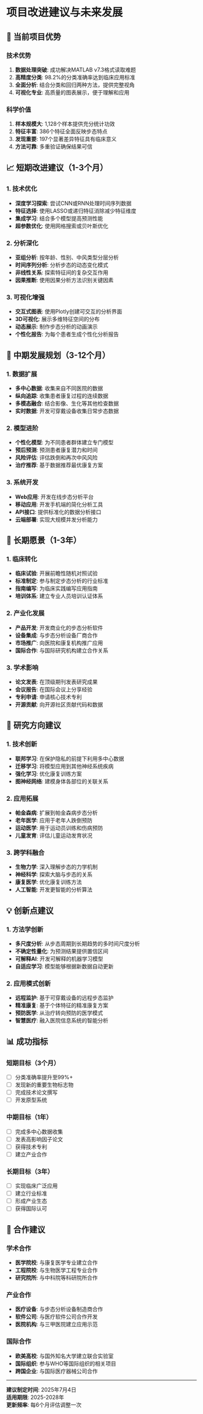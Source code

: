 # 项目改进建议与未来发展

## 🎯 当前项目优势

### 技术优势
1. **数据处理突破**: 成功解决MATLAB v7.3格式读取难题
2. **高精度分类**: 98.2%的分类准确率达到临床应用标准
3. **全面分析**: 结合分类和回归两种方法，提供完整视角
4. **可视化专业**: 高质量的图表展示，便于理解和应用

### 科学价值
1. **样本规模大**: 1,128个样本提供充分统计功效
2. **特征丰富**: 386个特征全面反映步态特点
3. **发现重要**: 197个显著差异特征具有临床意义
4. **方法可靠**: 多重验证确保结果可信

## 📈 短期改进建议（1-3个月）

### 1. 技术优化
- **深度学习探索**: 尝试CNN或RNN处理时间序列数据
- **特征选择**: 使用LASSO或递归特征消除减少特征维度
- **集成学习**: 结合多个模型提高预测性能
- **超参数优化**: 使用网格搜索或贝叶斯优化

### 2. 分析深化
- **亚组分析**: 按年龄、性别、中风类型分层分析
- **时间序列分析**: 分析步态的动态变化模式
- **非线性关系**: 探索特征间的复杂交互作用
- **因果推断**: 使用因果分析方法识别关键因素

### 3. 可视化增强
- **交互式图表**: 使用Plotly创建可交互的分析界面
- **3D可视化**: 展示多维特征空间的分布
- **动态展示**: 制作步态分析的动画演示
- **个性化报告**: 为每个患者生成个性化分析报告

## 🚀 中期发展规划（3-12个月）

### 1. 数据扩展
- **多中心数据**: 收集来自不同医院的数据
- **纵向追踪**: 收集患者康复过程的连续数据
- **多模态融合**: 结合影像、生化等其他检查数据
- **实时数据**: 开发可穿戴设备收集日常步态数据

### 2. 模型进阶
- **个性化模型**: 为不同患者群体建立专门模型
- **预后预测**: 预测患者康复潜力和时间
- **风险评估**: 评估跌倒和再次中风风险
- **治疗推荐**: 基于数据推荐最优康复方案

### 3. 系统开发
- **Web应用**: 开发在线步态分析平台
- **移动应用**: 开发手机端的简化分析工具
- **API接口**: 提供标准化的数据分析接口
- **云端部署**: 实现大规模并发分析能力

## 🌟 长期愿景（1-3年）

### 1. 临床转化
- **临床试验**: 开展前瞻性随机对照试验
- **标准制定**: 参与制定步态分析的行业标准
- **指南编写**: 为临床实践编写应用指南
- **培训体系**: 建立专业人员培训认证体系

### 2. 产业化发展
- **产品开发**: 开发商业化的步态分析软件
- **设备集成**: 与步态分析设备厂商合作
- **市场推广**: 向医院和康复机构推广应用
- **国际合作**: 与国际研究机构建立合作关系

### 3. 学术影响
- **论文发表**: 在顶级期刊发表研究成果
- **会议报告**: 在国际会议上分享经验
- **专利申请**: 申请核心技术专利
- **开源贡献**: 向开源社区贡献代码和数据

## 🔬 研究方向建议

### 1. 技术创新
- **联邦学习**: 在保护隐私的前提下利用多中心数据
- **迁移学习**: 将模型应用到其他神经系统疾病
- **强化学习**: 优化康复训练方案
- **图神经网络**: 建模身体各部位的关联关系

### 2. 应用拓展
- **帕金森病**: 扩展到帕金森病步态分析
- **老年医学**: 应用于老年人跌倒预防
- **运动医学**: 用于运动员训练和伤病预防
- **儿童发育**: 评估儿童运动发育状况

### 3. 跨学科融合
- **生物力学**: 深入理解步态的力学机制
- **神经科学**: 探索大脑与步态的关系
- **康复医学**: 优化康复训练方法
- **人工智能**: 开发更智能的分析算法

## 💡 创新点建议

### 1. 方法学创新
- **多尺度分析**: 从步态周期到长期趋势的多时间尺度分析
- **不确定性量化**: 为预测结果提供置信区间
- **可解释AI**: 开发可解释的机器学习模型
- **自适应学习**: 模型能够根据新数据自动更新

### 2. 应用模式创新
- **远程监护**: 基于可穿戴设备的远程步态监护
- **精准康复**: 基于个体特征的精准康复方案
- **预防医学**: 从治疗转向预防的医学模式
- **智慧医疗**: 融入医院信息系统的智能分析

## 📊 成功指标

### 短期目标（3个月）
- [ ] 分类准确率提升至99%+
- [ ] 发现新的重要生物标志物
- [ ] 完成技术论文撰写
- [ ] 开发原型系统

### 中期目标（1年）
- [ ] 完成多中心数据收集
- [ ] 发表高影响因子论文
- [ ] 获得技术专利
- [ ] 建立产业合作

### 长期目标（3年）
- [ ] 实现临床广泛应用
- [ ] 建立行业标准
- [ ] 形成产业生态
- [ ] 获得国际认可

## 🤝 合作建议

### 学术合作
- **医学院校**: 与康复医学专业建立合作
- **工程院校**: 与生物医学工程专业合作
- **研究院所**: 与中科院等科研院所合作

### 产业合作
- **医疗设备**: 与步态分析设备制造商合作
- **软件公司**: 与医疗软件公司合作开发
- **医院机构**: 与三甲医院建立应用示范

### 国际合作
- **欧美高校**: 与国外知名大学建立联合实验室
- **国际组织**: 参与WHO等国际组织的相关项目
- **跨国企业**: 与国际医疗器械公司合作

---

**建议制定时间**: 2025年7月4日  
**适用期限**: 2025-2028年  
**更新频率**: 每6个月评估调整一次
